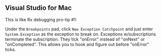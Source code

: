 
## Visual Studio for Mac

This is like Rx debugging pro-tip #1:

Under the `Breakpoints` pad, click `New Exception Catchpoint` and just enter `System.Exception` as the exception to break on. Exceptions w/subscriptions terminate the subscription. They tick "onError" instead of "onNext" or "onCompleted". This allows you to hook and figure out before "onError" ticks.
